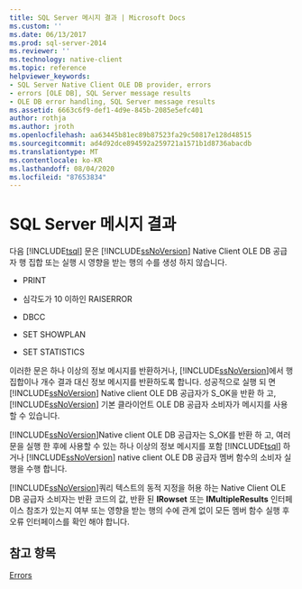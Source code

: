```yaml
---
title: SQL Server 메시지 결과 | Microsoft Docs
ms.custom: ''
ms.date: 06/13/2017
ms.prod: sql-server-2014
ms.reviewer: ''
ms.technology: native-client
ms.topic: reference
helpviewer_keywords:
- SQL Server Native Client OLE DB provider, errors
- errors [OLE DB], SQL Server message results
- OLE DB error handling, SQL Server message results
ms.assetid: 6663c6f9-def1-4d9e-845b-2085e5efc401
author: rothja
ms.author: jroth
ms.openlocfilehash: aa63445b81ec89b87523fa29c50817e128d48515
ms.sourcegitcommit: ad4d92dce894592a259721a1571b1d8736abacdb
ms.translationtype: MT
ms.contentlocale: ko-KR
ms.lasthandoff: 08/04/2020
ms.locfileid: "87653834"
---
```

# <a name="sql-server-message-results"></a>SQL Server 메시지 결과
  다음 [!INCLUDE[tsql](../../includes/tsql-md.md)] 문은 [!INCLUDE[ssNoVersion](../../includes/ssnoversion-md.md)] Native Client OLE DB 공급자 행 집합 또는 실행 시 영향을 받는 행의 수를 생성 하지 않습니다.  
  
-   PRINT  
  
-   심각도가 10 이하인 RAISERROR  
  
-   DBCC  
  
-   SET SHOWPLAN  
  
-   SET STATISTICS  
  
 이러한 문은 하나 이상의 정보 메시지를 반환하거나, [!INCLUDE[ssNoVersion](../../includes/ssnoversion-md.md)]에서 행 집합이나 개수 결과 대신 정보 메시지를 반환하도록 합니다. 성공적으로 실행 되 면 [!INCLUDE[ssNoVersion](../../includes/ssnoversion-md.md)] Native client OLE DB 공급자가 S_OK을 반환 하 고, [!INCLUDE[ssNoVersion](../../includes/ssnoversion-md.md)] 기본 클라이언트 OLE DB 공급자 소비자가 메시지를 사용할 수 있습니다.  
  
 [!INCLUDE[ssNoVersion](../../includes/ssnoversion-md.md)]Native client OLE DB 공급자는 S_OK를 반환 하 고, 여러 문을 실행 한 후에 사용할 수 있는 하나 이상의 정보 메시지를 포함 [!INCLUDE[tsql](../../includes/tsql-md.md)] 하거나 [!INCLUDE[ssNoVersion](../../includes/ssnoversion-md.md)] native client OLE DB 공급자 멤버 함수의 소비자 실행을 수행 합니다.  
  
 [!INCLUDE[ssNoVersion](../../includes/ssnoversion-md.md)]쿼리 텍스트의 동적 지정을 허용 하는 Native Client OLE DB 공급자 소비자는 반환 코드의 값, 반환 된 **IRowset** 또는 **IMultipleResults** 인터페이스 참조가 있는지 여부 또는 영향을 받는 행의 수에 관계 없이 모든 멤버 함수 실행 후 오류 인터페이스를 확인 해야 합니다.  
  
## <a name="see-also"></a>참고 항목  
 [Errors](errors.md)  
  
  
